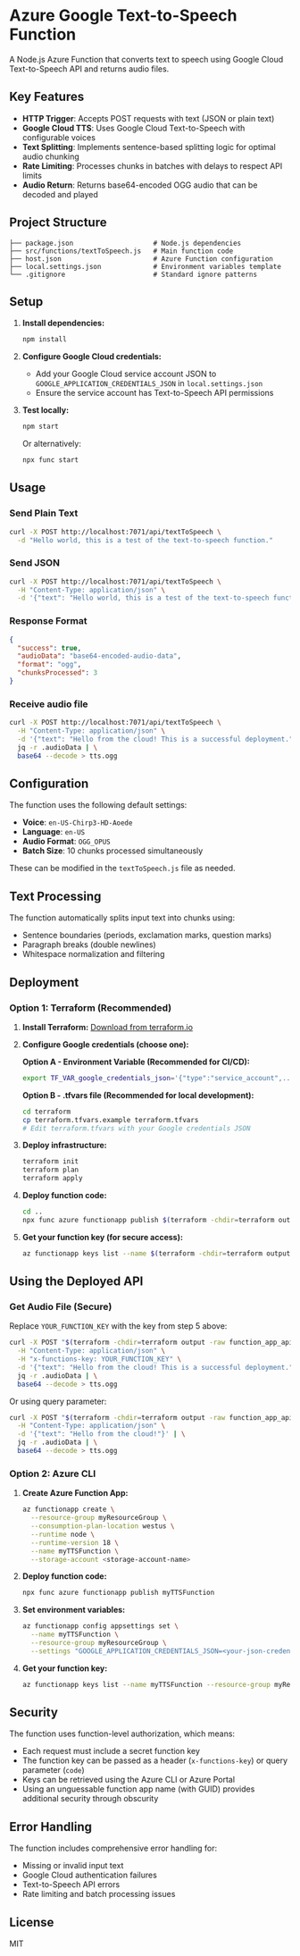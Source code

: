 # Azure Google Text-to-Speech Function

A Node.js Azure Function that converts text to speech using Google Cloud Text-to-Speech API and returns audio files.

## Key Features

- **HTTP Trigger**: Accepts POST requests with text (JSON or plain text)
- **Google Cloud TTS**: Uses Google Cloud Text-to-Speech with configurable voices
- **Text Splitting**: Implements sentence-based splitting logic for optimal audio chunking
- **Rate Limiting**: Processes chunks in batches with delays to respect API limits
- **Audio Return**: Returns base64-encoded OGG audio that can be decoded and played

## Project Structure

```
├── package.json                    # Node.js dependencies
├── src/functions/textToSpeech.js   # Main function code
├── host.json                       # Azure Function configuration
├── local.settings.json             # Environment variables template
└── .gitignore                      # Standard ignore patterns
```

## Setup

1. **Install dependencies:**
   ```bash
   npm install
   ```

2. **Configure Google Cloud credentials:**
   - Add your Google Cloud service account JSON to `GOOGLE_APPLICATION_CREDENTIALS_JSON` in `local.settings.json`
   - Ensure the service account has Text-to-Speech API permissions

3. **Test locally:**
   ```bash
   npm start
   ```
   
   Or alternatively:
   ```bash
   npx func start
   ```

## Usage

### Send Plain Text
```bash
curl -X POST http://localhost:7071/api/textToSpeech \
  -d "Hello world, this is a test of the text-to-speech function."
```

### Send JSON
```bash
curl -X POST http://localhost:7071/api/textToSpeech \
  -H "Content-Type: application/json" \
  -d '{"text": "Hello world, this is a test of the text-to-speech function."}'
```

### Response Format
```json
{
  "success": true,
  "audioData": "base64-encoded-audio-data",
  "format": "ogg",
  "chunksProcessed": 3
}
```

### Receive audio file
```bash
curl -X POST http://localhost:7071/api/textToSpeech \
  -H "Content-Type: application/json" \
  -d '{"text": "Hello from the cloud! This is a successful deployment."}' | \
  jq -r .audioData | \
  base64 --decode > tts.ogg
```

## Configuration

The function uses the following default settings:
- **Voice**: `en-US-Chirp3-HD-Aoede`
- **Language**: `en-US`
- **Audio Format**: `OGG_OPUS`
- **Batch Size**: 10 chunks processed simultaneously

These can be modified in the `textToSpeech.js` file as needed.

## Text Processing

The function automatically splits input text into chunks using:
- Sentence boundaries (periods, exclamation marks, question marks)
- Paragraph breaks (double newlines)
- Whitespace normalization and filtering

## Deployment

### Option 1: Terraform (Recommended)

1. **Install Terraform:** [Download from terraform.io](https://www.terraform.io/downloads)

2. **Configure Google credentials (choose one):**
   
   **Option A - Environment Variable (Recommended for CI/CD):**
   ```bash
   export TF_VAR_google_credentials_json='{"type":"service_account",...}'
   ```
   
   **Option B - .tfvars file (Recommended for local development):**
   ```bash
   cd terraform
   cp terraform.tfvars.example terraform.tfvars
   # Edit terraform.tfvars with your Google credentials JSON
   ```

3. **Deploy infrastructure:**
   ```bash
   terraform init
   terraform plan
   terraform apply
   ```

4. **Deploy function code:**
   ```bash
   cd ..
   npx func azure functionapp publish $(terraform -chdir=terraform output -raw function_app_name)
   ```

5. **Get your function key (for secure access):**
   ```bash
   az functionapp keys list --name $(terraform -chdir=terraform output -raw function_app_name) --resource-group $(terraform -chdir=terraform output -raw resource_group_name) --query "functionKeys.default" -o tsv
   ```

## Using the Deployed API

### Get Audio File (Secure)
Replace `YOUR_FUNCTION_KEY` with the key from step 5 above:

```bash
curl -X POST "$(terraform -chdir=terraform output -raw function_app_api_url)" \
  -H "Content-Type: application/json" \
  -H "x-functions-key: YOUR_FUNCTION_KEY" \
  -d '{"text": "Hello from the cloud! This is a successful deployment."}' | \
  jq -r .audioData | \
  base64 --decode > tts.ogg
```

Or using query parameter:
```bash
curl -X POST "$(terraform -chdir=terraform output -raw function_app_api_url)?code=YOUR_FUNCTION_KEY" \
  -H "Content-Type: application/json" \
  -d '{"text": "Hello from the cloud!"}' | \
  jq -r .audioData | \
  base64 --decode > tts.ogg
```

### Option 2: Azure CLI

1. **Create Azure Function App:**
   ```bash
   az functionapp create \
     --resource-group myResourceGroup \
     --consumption-plan-location westus \
     --runtime node \
     --runtime-version 18 \
     --name myTTSFunction \
     --storage-account <storage-account-name>
   ```

2. **Deploy function code:**
   ```bash
   npx func azure functionapp publish myTTSFunction
   ```

3. **Set environment variables:**
   ```bash
   az functionapp config appsettings set \
     --name myTTSFunction \
     --resource-group myResourceGroup \
     --settings "GOOGLE_APPLICATION_CREDENTIALS_JSON=<your-json-credentials>"
   ```

4. **Get your function key:**
   ```bash
   az functionapp keys list --name myTTSFunction --resource-group myResourceGroup --query "functionKeys.default" -o tsv
   ```

## Security

The function uses function-level authorization, which means:
- Each request must include a secret function key
- The function key can be passed as a header (`x-functions-key`) or query parameter (`code`)
- Keys can be retrieved using the Azure CLI or Azure Portal
- Using an unguessable function app name (with GUID) provides additional security through obscurity

## Error Handling

The function includes comprehensive error handling for:
- Missing or invalid input text
- Google Cloud authentication failures
- Text-to-Speech API errors
- Rate limiting and batch processing issues

## License

MIT